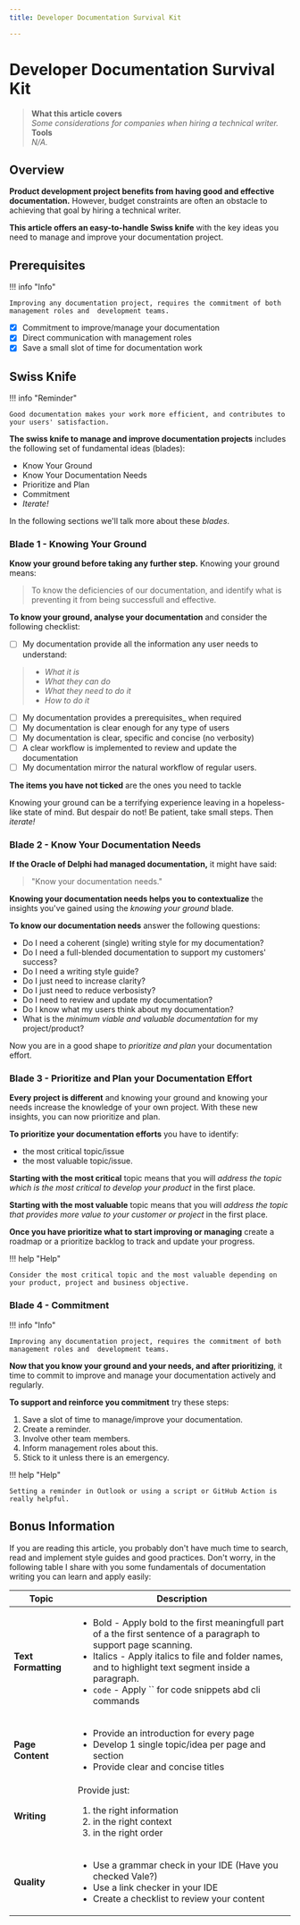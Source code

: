 ```yaml
---
title: Developer Documentation Survival Kit 

---  
```


# Developer Documentation Survival Kit     

> **What this article covers**  
> _Some considerations for companies when hiring a technical writer._   
> **Tools**  
> _N/A._ 

## Overview  

**Product development project benefits from having good and effective documentation.** However, budget constraints are often an obstacle to achieving that goal by hiring a technical writer.  

**This article offers an easy-to-handle Swiss knife** with the key ideas you need to manage and improve your documentation project.  

## Prerequisites   

!!! info "Info"  

    Improving any documentation project, requires the commitment of both management roles and  development teams.

- [x] Commitment to improve/manage your documentation
- [x] Direct communication with management roles 
- [x] Save a small slot of time for documentation work  

## Swiss Knife      

!!! info "Reminder"  

    Good documentation makes your work more efficient, and contributes to your users' satisfaction.

**The swiss knife to manage and improve documentation projects** includes the following set of fundamental ideas (blades):  

* Know Your Ground  
* Know Your Documentation Needs  
* Prioritize and Plan  
* Commitment  
* _Iterate!_

In the following sections we'll talk more about these _blades_.  

### Blade 1 - Knowing Your Ground  

**Know your ground before taking any further step.** Knowing your ground means: 

> To know the deficiencies of our documentation, and identify what is preventing it from being successfull and effective.  

**To know your ground, analyse your documentation** and consider the following checklist:

- [ ] My documentation provide all the information any user needs to understand:   
> - _What it is_  
> - _What they can do_   
> - _What they need to do it_  
> - _How to do it_  
- [ ] My documentation provides a prerequisites_ when required
- [ ] My documentation is clear enough for any type of users 
- [ ] My documentation is clear, specific and concise (no verbosity)
- [ ] A clear workflow is implemented to review and update the documentation  
- [ ] My documentation mirror the natural workflow of regular users. 

**The items you have not ticked** are the ones you need to tackle  

Knowing your ground can be a terrifying experience leaving in a hopeless-like state of mind. But despair do not! Be patient, take small steps. Then _iterate!_    


### Blade 2 - Know Your Documentation Needs     

**If the Oracle of Delphi had managed documentation,** it might have said:   

> "Know your documentation needs."  

**Knowing your documentation needs helps you to contextualize** the insights you've gained using the _knowing your ground_ blade.  

**To know our documentation needs** answer the following questions:  

- Do I need a coherent (single) writing style for my documentation?  
- Do I need a full-blended documentation to support my customers' success?  
- Do I need a writing style guide?  
- Do I just need to increase clarity?  
- Do I just need to reduce verbosisty?  
- Do I need to review and update my documentation?    
- Do I know what my users think about my documentation?
- What is the *minimum viable and valuable documentation* for my project/product?  
  
Now you are in a good shape to _prioritize and plan_ your documentation effort.


### Blade 3 - Prioritize and Plan your Documentation Effort  

**Every project is different** and knowing your ground and knowing your needs increase the knowledge of your own project. With these new insights, you can now prioritize and plan.

**To prioritize your documentation efforts** you have to identify:  

* the most critical topic/issue  
* the most valuable topic/issue.   

**Starting with the most critical** topic means that you will *address the topic which is the most critical to develop your product* in the first place.  

**Starting with the most valuable** topic means that you will *address the topic that provides more value to your customer or project* in the first place.   

**Once you have prioritize what to start improving or managing** create a roadmap or a prioritize backlog to track and update your progress.

!!! help "Help"  

    Consider the most critical topic and the most valuable depending on your product, project and business objective.

### Blade 4 - Commitment     

!!! info "Info"  

    Improving any documentation project, requires the commitment of both management roles and  development teams.

**Now that you know your ground and your needs, and after prioritizing**, it time to commit to improve and manage your documentation actively and regularly.   

**To support and reinforce you commitment** try these steps:

1. Save a slot of time to manage/improve your documentation.    
2. Create a reminder.  
3. Involve other team members.  
4. Inform management roles about this.  
5. Stick to it unless there is an emergency.

!!! help "Help"  

    Setting a reminder in Outlook or using a script or GitHub Action is really helpful. 

## Bonus Information  

If you are reading this article, you probably don't have much time to search, read and implement style guides and good practices. Don't worry, in the following table I share with you some fundamentals of documentation writing you can learn and apply easily:  



| Topic | Description |  
| ------------ | ---------------------- |  
| **Text Formatting** | <ul><li>Bold - Apply bold to the first meaningfull part of a the first sentence of a paragraph to support page scanning.</li><li>Italics - Apply italics to file and folder names, and to highlight text segment inside a paragraph.</li><li>`code` - Apply `` for code snippets abd cli commands</li></ul> |  
| **Page Content** | <ul><li>Provide an introduction for every page</li><li>Develop 1 single topic/idea per page and section</li><li>Provide clear and concise titles</li></ul>   |  
| **Writing** | Provide just:<ol><li>the right information</li><li>in the right context</li><li>in the right order</li></ol> |  
| **Quality** | <ul><li>Use a grammar check in your IDE (Have you checked Vale?)</li><li>Use a link checker in your IDE</li><li>Create a checklist to review your content</li></ul> |




